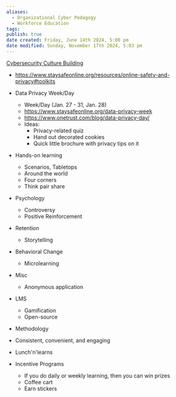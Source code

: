 ```yaml
---
aliases:
  - Organizational Cyber Pedagogy
  - Workforce Education
tags: 
publish: true
date created: Friday, June 14th 2024, 5:00 pm
date modified: Sunday, November 17th 2024, 5:03 pm
---
```


[Cybersecurity Culture Building](../Cybersecurity%20Culture%20Building/Cybersecurity%20Culture%20Building.md)

- https://www.staysafeonline.org/resources/online-safety-and-privacy#toolkits

- Data Privacy Week/Day
	- Week/Day (Jan. 27 - 31, Jan. 28)
	- https://www.staysafeonline.org/data-privacy-week
	- https://www.onetrust.com/blog/data-privacy-day/
	- Ideas:
		- Privacy-related quiz
		- Hand out decorated cookies
		- Quick little brochure with privacy tips on it

 - Hands-on learning
	 - Scenarios, Tabletops
	 - Around the world
	 - Four corners
	 - Think pair share
 - Psychology 
	 - Controversy
	 - Positive Reinforcement
 - Retention
	 - Storytelling
 - Behavioral Change
	 - Microlearning
 - Misc
	 - Anonymous application
 - LMS
	 - Gamification
	 - Open-source
 - Methodology
 - Consistent, convenient, and engaging
 - Lunch'n'learns
 - Incentive Programs
	 - If you do daily or weekly learning, then you can win prizes
	 - Coffee cart
	 - Earn stickers